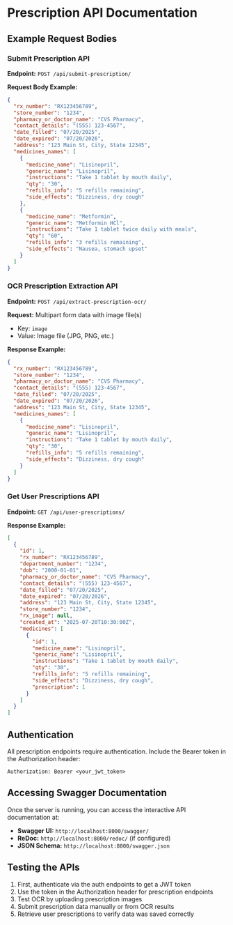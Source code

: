 # Prescription API Documentation

## Example Request Bodies

### Submit Prescription API

**Endpoint:** `POST /api/submit-prescription/`

**Request Body Example:**
```json
{
  "rx_number": "RX123456789",
  "store_number": "1234",
  "pharmacy_or_doctor_name": "CVS Pharmacy",
  "contact_details": "(555) 123-4567",
  "date_filled": "07/20/2025",
  "date_expired": "07/20/2026",
  "address": "123 Main St, City, State 12345",
  "medicines_names": [
    {
      "medicine_name": "Lisinopril",
      "generic_name": "Lisinopril",
      "instructions": "Take 1 tablet by mouth daily",
      "qty": "30",
      "refills_info": "5 refills remaining",
      "side_effects": "Dizziness, dry cough"
    },
    {
      "medicine_name": "Metformin",
      "generic_name": "Metformin HCl",
      "instructions": "Take 1 tablet twice daily with meals",
      "qty": "60",
      "refills_info": "3 refills remaining",
      "side_effects": "Nausea, stomach upset"
    }
  ]
}
```

### OCR Prescription Extraction API

**Endpoint:** `POST /api/extract-prescription-ocr/`

**Request:** Multipart form data with image file(s)
- Key: `image`
- Value: Image file (JPG, PNG, etc.)

**Response Example:**
```json
{
  "rx_number": "RX123456789",
  "store_number": "1234",
  "pharmacy_or_doctor_name": "CVS Pharmacy",
  "contact_details": "(555) 123-4567",
  "date_filled": "07/20/2025",
  "date_expired": "07/20/2026",
  "address": "123 Main St, City, State 12345",
  "medicines_names": [
    {
      "medicine_name": "Lisinopril",
      "generic_name": "Lisinopril",
      "instructions": "Take 1 tablet by mouth daily",
      "qty": "30",
      "refills_info": "5 refills remaining",
      "side_effects": "Dizziness, dry cough"
    }
  ]
}
```

### Get User Prescriptions API

**Endpoint:** `GET /api/user-prescriptions/`

**Response Example:**
```json
[
  {
    "id": 1,
    "rx_number": "RX123456789",
    "department_number": "1234",
    "dob": "2000-01-01",
    "pharmacy_or_doctor_name": "CVS Pharmacy",
    "contact_details": "(555) 123-4567",
    "date_filled": "07/20/2025",
    "date_expired": "07/20/2026",
    "address": "123 Main St, City, State 12345",
    "store_number": "1234",
    "rx_image": null,
    "created_at": "2025-07-20T10:30:00Z",
    "medicines": [
      {
        "id": 1,
        "medicine_name": "Lisinopril",
        "generic_name": "Lisinopril",
        "instructions": "Take 1 tablet by mouth daily",
        "qty": "30",
        "refills_info": "5 refills remaining",
        "side_effects": "Dizziness, dry cough",
        "prescription": 1
      }
    ]
  }
]
```

## Authentication

All prescription endpoints require authentication. Include the Bearer token in the Authorization header:

```
Authorization: Bearer <your_jwt_token>
```

## Accessing Swagger Documentation

Once the server is running, you can access the interactive API documentation at:
- **Swagger UI:** `http://localhost:8000/swagger/`
- **ReDoc:** `http://localhost:8000/redoc/` (if configured)
- **JSON Schema:** `http://localhost:8000/swagger.json`

## Testing the APIs

1. First, authenticate via the auth endpoints to get a JWT token
2. Use the token in the Authorization header for prescription endpoints
3. Test OCR by uploading prescription images
4. Submit prescription data manually or from OCR results
5. Retrieve user prescriptions to verify data was saved correctly
